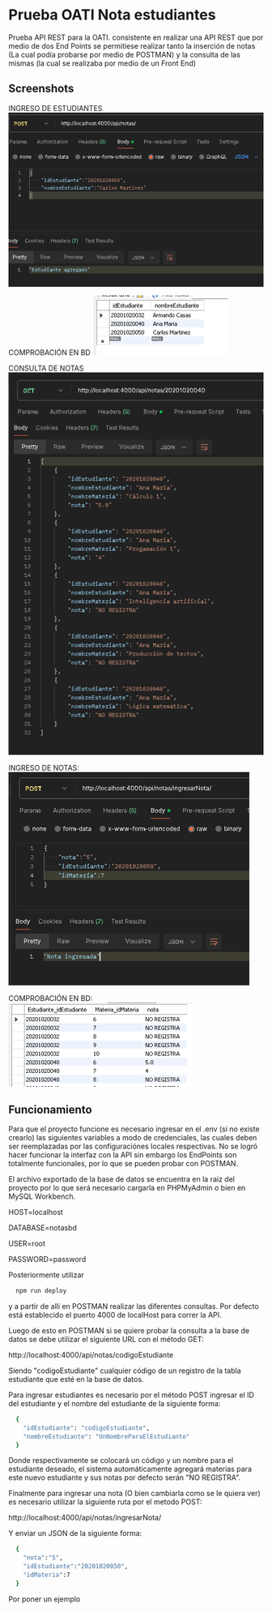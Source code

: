 # Prueba OATI Nota estudiantes

Prueba API REST para la OATI. consistente en realizar una API REST que por medio de dos End Points se permitiese realizar tanto la inserción de notas (La cual podía probarse por medio de POSTMAN) y la consulta de las mismas (la cual se realizaba por medio de un Front End)




## Screenshots
INGRESO DE ESTUDIANTES
![App Screenshot](https://raw.githubusercontent.com/Skyrus1203/OATI-PRUEBA-DE-NOTAS/master/Imagenes/Captura%20de%20pantalla%202024-02-29%20193925.png)


COMPROBACIÓN EN BD
![App Screenshot](https://raw.githubusercontent.com/Skyrus1203/OATI-PRUEBA-DE-NOTAS/master/Imagenes/Captura%20de%20pantalla%202024-02-29%20193937.png)

CONSULTA DE NOTAS
![App Screenshot](https://raw.githubusercontent.com/Skyrus1203/OATI-PRUEBA-DE-NOTAS/master/Imagenes/Captura%20de%20pantalla%202024-02-29%20194013.png)

INGRESO DE NOTAS:
![App Screenshot](https://raw.githubusercontent.com/Skyrus1203/OATI-PRUEBA-DE-NOTAS/master/Imagenes/Captura%20de%20pantalla%202024-02-29%20194439.png)

COMPROBACIÓN EN BD:
![App Screenshot](https://raw.githubusercontent.com/Skyrus1203/OATI-PRUEBA-DE-NOTAS/master/Imagenes/Captura%20de%20pantalla%202024-02-29%20201844.png)

## Funcionamiento

Para que el proyecto funcione es necesario ingresar en el .env (si no existe crearlo) las siguientes variables a modo de credenciales, las cuales deben ser reemplazadas por las configuraciónes locales respectivas. No se logró hacer funcionar la interfaz con la API sin embargo los EndPoints son totalmente funcionales, por lo que se pueden probar con POSTMAN.

El archivo exportado de la base de datos se encuentra en la raiz del proyecto por lo que será necesario cargarla en PHPMyAdmin o bien en MySQL Workbench.

HOST=localhost

DATABASE=notasbd

USER=root

PASSWORD=password

Posteriormente utilizar
```bash
  npm run deploy
```
y a partir de allí en POSTMAN realizar las diferentes consultas. Por defecto está establecido el puerto 4000 de localHost para correr la API.

Luego de esto en POSTMAN si se quiere probar la consulta a la base de datos se debe utilizar el siguiente URL con el método GET:

http://localhost:4000/api/notas/codigoEstudiante

Siendo "codigoEstudiante" cualquier código de un registro de la tabla estudiante que esté en la base de datos.

Para ingresar estudiantes es necesario por el método POST ingresar el ID del estudiante y el nombre del estudiante de la siguiente forma:

```bash
  {
    "idEstudiante": "codigoEstudiante",
    "nombreEstudiante": "UnNombreParaElEstudiante"
  }
```

Donde respectivamente se colocará un código y un nombre para el estudiante deseado, el sistema automáticamente agregará materias para este nuevo estudiante y sus notas por defecto serán "NO REGISTRA".

Finalmente para ingresar una nota (O bien cambiarla como se le quiera ver) es necesario utilizar la siguiente ruta por el metodo POST:

http://localhost:4000/api/notas/ingresarNota/

Y enviar un JSON de la siguiente forma:

```bash
  {
    "nota":"5",
    "idEstudiante":"20201020050",
    "idMateria":7
  }
```
Por poner un ejemplo

